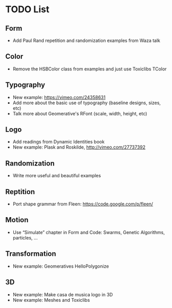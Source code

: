 TODO List
=========

Form
----

* Add Paul Rand repetition and randomization examples from Waza talk

Color
-----

* Remove the HSBColor class from examples and just use Toxiclibs TColor

Typography
----------

* New example: https://vimeo.com/24358631
* Add more about the basic use of typography (baseline designs, sizes, etc)
* Talk more about Geomerative's RFont (scale, width, height, etc)

Logo
----

* Add readings from Dynamic Identities book
* New example: Plask and Roskilde, http://vimeo.com/27737392

Randomization
-------------

* Write more useful and beautiful examples

Reptition
---------

* Port shape grammar from Fleen: https://code.google.com/p/fleen/

Motion
------

* Use “Simulate” chapter in Form and Code: Swarms, Genetic Algorithms, particles, ...

Transformation
--------------

* New example: Geomeratives HelloPolygonize

3D
---

* New example: Make casa de musica logo in 3D
* New example: Meshes and Toxiclibs